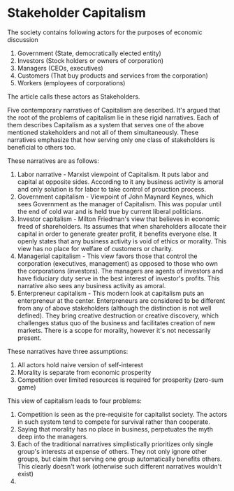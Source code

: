 Stakeholder Capitalism
===

The society contains following actors for the purposes of economic discussion
1. Government (State, democratically elected entity)
2. Investors (Stock holders or owners of corporation)
3. Managers (CEOs, executives)
4. Customers (That buy products and services from the corporation)
5. Workers (employees of corporations)

The article calls these actors as Stakeholders.

Five contemporary narratives of Capitalism are described. It's argued that the root of the problems of capitalism lie in these rigid narratives. Each of them describes Capitalism as a system that serves one of the above mentioned stakeholders and not all of them simultaneously. These narratives emphasize that how serving only one class of stakeholders is beneficial to others too.

These narratives are as follows:
1. Labor narrative - Marxist viewpoint of Capitalism. It puts labor and capital at opposite sides. According to it any business activity is amoral and only solution is for labor to take control of prouction process.
2. Government capitalism - Viewpoint of John Maynard Keynes, which sees Government as the manager of Capitalism. This was popular until the end of cold war and is held true by current liberal politicians.
3. Investor capitalism - Milton Friedman's view that believes in economic freed of shareholders. Its assumes that when shareholders allocate their capital in order to generate greater profit, it benefits everyone else. It openly states that any business activity is void of ethics or morality. This view has no place for welfare of customers or charity.
4. Managerial capitalism - This view favors those that control the corporation (executives, management) as opposed to those who own the corporations (investors). The managers are agents of investors and have fiduciary duty serve in the best interest of investor's profits. This narrative also sees any business activity as amoral.
5. Enterpreneur capitalism - This modern look at capitalism puts an enterpreneur at the center. Enterpreneurs are considered to be different from any of above stakeholders (although the distinction is not well defined). They bring creative destruction or creative discovery, which challenges status quo of the business and facilitates creation of new markets. There is a scope for morality, however it's not necessarily present.

These narratives have three assumptions:
1. All actors hold naive version of self-interest
2. Morality is separate from economic prosperity
3. Competition over limited resources is required for prosperity (zero-sum game)

This view of capitalism leads to four problems:
1. Competition is seen as the pre-requisite for capitalist society. The actors in such system tend to compete for survival rather than cooperate.
2. Saying that morality has no place in business, perpetuates the myth deep into the managers.
3. Each of the traditional narratives simplistically prioritizes only single group's interests at expense of others. They not only ignore other groups, but claim that serving one group automatically benefits others. This clearly doesn't work (otherwise such different narratives wouldn't exist)
4. 
